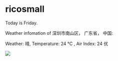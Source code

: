 # ricosmall

Today is Friday.

Weather infomation of 深圳市南山区， 广东省， 中国: 

Weather: 晴, Temperature: 24 ℃ , Air Index: 24 优

<img src="https://github-readme-stats.vercel.app/api?username=ricosmall&show_icons=true" />
